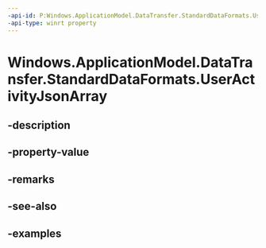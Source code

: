 ```yaml
---
-api-id: P:Windows.ApplicationModel.DataTransfer.StandardDataFormats.UserActivityJsonArray
-api-type: winrt property
---
```


<!-- Property syntax.
public string UserActivityJsonArray { get; }
-->

# Windows.ApplicationModel.DataTransfer.StandardDataFormats.UserActivityJsonArray

## -description

## -property-value

## -remarks

## -see-also

## -examples

